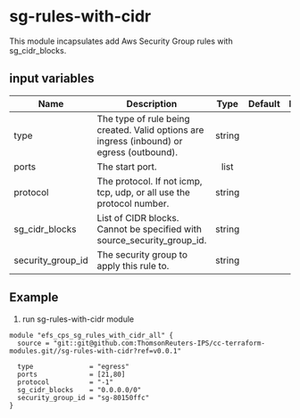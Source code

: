# sg-rules-with-cidr

This module incapsulates add Aws Security Group rules with sg_cidr_blocks.

## input variables

| Name | Description | Type | Default | Required |
|------|-------------|:----:|:-----:|:-----:|
|type|The type of rule being created. Valid options are ingress (inbound) or egress (outbound).|string||Yes|
|ports|The start port.|list||Yes|
|protocol|The protocol. If not icmp, tcp, udp, or all use the protocol number.|string||Yes|
|sg_cidr_blocks|List of CIDR blocks. Cannot be specified with source_security_group_id.|string||Yes|
|security_group_id|The security group to apply this rule to.|string||Yes|


## Example ##

1. run sg-rules-with-cidr module

``` hcl
module "efs_cps_sg_rules_with_cidr_all" {
  source = "git::git@github.com:ThomsonReuters-IPS/cc-terraform-modules.git//sg-rules-with-cidr?ref=v0.0.1"

  type              = "egress"
  ports             = [21,80]
  protocol          = "-1"
  sg_cidr_blocks    = "0.0.0.0/0"
  security_group_id = "sg-80150ffc"
}
```